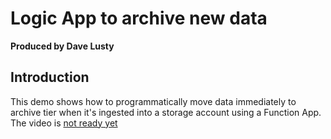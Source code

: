 # Logic App to archive new data

**Produced by Dave Lusty**

## Introduction

This demo shows how to programmatically move data immediately to archive tier when it's ingested into a storage account using a Function App. The video is [not ready yet](https://youtu.be/uku7HN4zaDc)